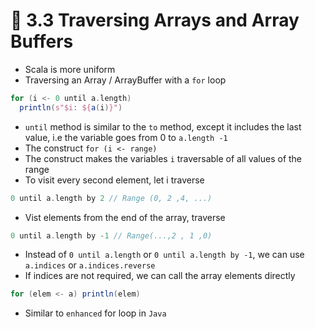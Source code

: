 # 📝 3.3 Traversing Arrays and Array Buffers
* Scala is more uniform
* Traversing an Array / ArrayBuffer with a `for` loop
```scala
for (i <- 0 until a.length)
  println(s"$i: ${a(i)}")
```
* `until` method is similar to the `to` method, except it includes the last value, i.e  the variable goes from 0 to `a.length -1`
* The construct `for (i <- range)`
* The construct makes the variables `i` traversable of all values of the range
* To visit every second element, let i traverse
```scala
0 until a.length by 2 // Range (0, 2 ,4, ...)
```
* Vist elements from the end of the array, traverse
```scala
0 until a.length by -1 // Range(...,2 , 1 ,0)
```
* Instead of `0 until a.length` or `0 until a.length by -1`, we can use `a.indices` or `a.indices.reverse`
* If indices are not required, we can call the array elements directly
```scala
for (elem <- a) println(elem)
```
* Similar to `enhanced` for loop in `Java`
